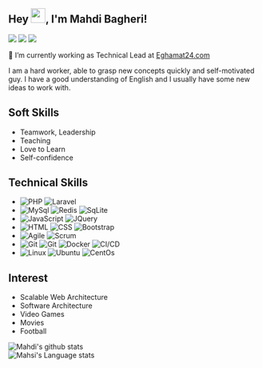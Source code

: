 ## Hey <img src="https://media.giphy.com/media/hvRJCLFzcasrR4ia7z/giphy.gif" width="29px">, I'm Mahdi Bagheri!
[![](https://img.shields.io/badge/-Mahdi%20Bagheri-blue?style=flat-square&logo=Linkedin&logoColor=white&link=https://www.linkedin.com/in/mahdibagheri/)](https://www.linkedin.com/in/mahdibagheri/)
[![](https://img.shields.io/badge/-@mbpcoder-%23181717?style=flat-square&logo=github)](https://github.com/mbpcoder)
[![](https://img.shields.io/badge/-@mbpcoder-%23181717?style=flat-square&logo=telegram)](https://t.me/mbpcoder)

🔭 I’m currently working as Technical Lead at [Eghamat24.com](https://www.eghamat24.com)

I am a hard worker, able to grasp new concepts quickly and self-motivated guy.
I have a good understanding of English and I usually have some new ideas to work with.

## Soft Skills
* Teamwork, Leadership
* Teaching
* Love to Learn
* Self-confidence

## Technical Skills
* ![PHP](https://img.shields.io/badge/-PHP-05122A?style=flat&logo=php) ![Laravel](https://img.shields.io/badge/-Laravel-05122A?style=flat&logo=laravel)
* ![MySql](https://img.shields.io/badge/-MySql-000?&logo=MySql) ![Redis](https://img.shields.io/badge/-Redis-000?&logo=Redis) ![SqLite](https://img.shields.io/badge/-SqLite-000?&logo=SqLite)
* ![JavaScript](https://img.shields.io/badge/-JavaScript-05122A?style=flat&logo=javascript) ![JQuery](https://img.shields.io/badge/-JQuery-05122A?style=flat&logo=JQuery)
* ![HTML](https://img.shields.io/badge/-HTML-05122A?style=flat&logo=HTML5) ![CSS](https://img.shields.io/badge/-CSS-05122A?style=flat&logo=CSS3&logoColor=1572B6) ![Bootstrap](https://img.shields.io/badge/-Bootstrap-05122A?style=flat&logo=Bootstrap)
* ![Agile](https://img.shields.io/badge/-Agile-000?&logo=Agile) ![Scrum](https://img.shields.io/badge/-Scrum-000?&logo=Scrum)
* ![Git](https://img.shields.io/badge/-Git-05122A?style=flat&logo=git) ![Git](https://img.shields.io/badge/-GitLab-05122A?style=flat&logo=GitLab) ![Docker](https://img.shields.io/badge/-Docker-000?&logo=Docker) ![CI/CD](https://img.shields.io/badge/-CI/CD-000?&logo=CI/CD)
* ![Linux](https://img.shields.io/badge/-Linux-000?&logo=Linux) ![Ubuntu](https://img.shields.io/badge/-Ubuntu-000?&logo=Ubuntu) ![CentOs](https://img.shields.io/badge/-CentOs-000?&logo=CentOs) 

## Interest
* Scalable Web Architecture
* Software Architecture
* Video Games
* Movies
* Football

![Mahdi's github stats](https://github-readme-stats.vercel.app/api?username=mbpcoder&show_icons=true&hide_border=true)
<br />
![Mahsi's Language stats](https://github-readme-stats-eight-theta.vercel.app/api/top-langs/?username=mbpcoder&layout=compact&langs_count=8&hide_border=true)
<br />


<!--
**mbpcoder/mbpcoder** is a ✨ _special_ ✨ repository because its `README.md` (this file) appears on your GitHub profile.

Here are some ideas to get you started:

- 🔭 I’m currently working on ...
- 🌱 I’m currently learning ...
- 👯 I’m looking to collaborate on ...
- 🤔 I’m looking for help with ...
- 💬 Ask me about ...
- 📫 How to reach me: ...
- 😄 Pronouns: ...
- ⚡ Fun fact: ...
-->
